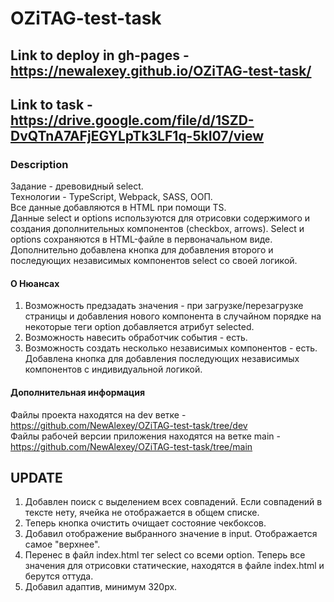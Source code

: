 # OZiTAG-test-task

## Link to deploy in gh-pages - https://newalexey.github.io/OZiTAG-test-task/

## Link to task - https://drive.google.com/file/d/1SZD-DvQTnA7AFjEGYLpTk3LF1q-5kI07/view

### Description

Задание - древовидный select.  
Технологии - TypeScript, Webpack, SASS, ООП.  
Все данные добавляются в HTML при помощи TS.  
Данные select и options используются для отрисовки содержимого и создания дополнительных компонентов (checkbox, arrows). Select и options сохраняются в HTML-файле в первоначальном виде.
Дополнительно добавлена кнопка для добавления второго и последующих независимых компонентов select со своей логикой.

#### О Нюансах
1. Возможность предзадать значения - при загрузке/перезагрузке страницы и добавления нового компонента в случайном порядке на некоторые теги option добавляется атрибут selected.
2. Возможность навесить обработчик события - есть.
3. Возможность создать несколько независимых компонентов - есть. Добавлена кнопка для добавления последующих независимых компонентов с индивидуальной логикой. 

#### Дополнительная информация
Файлы проекта находятся на dev ветке - https://github.com/NewAlexey/OZiTAG-test-task/tree/dev  
Файлы рабочей версии приложения находятся на ветке main - https://github.com/NewAlexey/OZiTAG-test-task/tree/main


## UPDATE
1. Добавлен поиск с выделением всех совпадений. Если совпадений в тексте нету, ячейка не отображается в общем списке. 
2. Теперь кнопка очистить очищает состояние чекбоксов.
3. Добавил отображение выбранного значение в input. Отображается самое "верхнее".
4. Перенес в файл index.html тег select со всеми option. Теперь все значения для отрисовки статические, находятся в файле index.html и берутся оттуда.
5. Добавил адаптив, минимум 320px.
